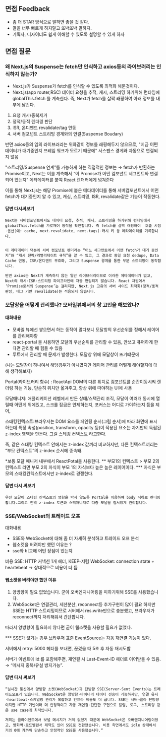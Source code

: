 ## 면접 Feedback

- 좀 더 STAR 방식으로 말하면 좋을 것 같다.
- 말을 너무 빠르게 하지말고 또박또박 말하자.
- 기획자, 디자이너도 쉽게 이해할 수 있도록 설명할 수 있게 하자

## 면접 질문

### 왜 Next.js의 Suspense는 fetch만 인식하고 axios등의 라이브러리는 인식하지 않는가?

- Next.js가 Suspense가 fetch를 인식할 수 있도록 최적화 해둔것이다.
- Next.js(app router,RSC) 데이터 요청을 추적, 캐시, 스트리밍 하기위해 런타임에 globalThis.fetch 를 계측한다.
즉, Next가 fetch를 살짝 래핑하여 아래 정보를 내부에 남긴다.

1. 요청 캐시/중복제거
2. 정적/동적 렌더링 판단
3. ISR, 온디맨드 revalidate/tag 연동
4. 서버 컴포넌트 스트리밍 경계와의 연결(Suspense Boudary)

반면 axios등의 임의 라이브러리는 위와같이 정보를 래핑해두지 않으므로, "지금 어떤 데이터가 대기중인지 프레임 워크가 모르기 때문에" 서스펜스 경게와 자동으로 연결되지 않음

"스트리밍/Suspense 연계”를 가능하게 하는 직접적인 정보는 → fetch가 반환하는 Promise이고,
Next는 이를 계측해서 “이 Promise가 어떤 컴포넌트 세그먼트와 연결되어 있는지” 메타데이터를 붙여 React 렌더러에게 넘겨준다

이를 통해 Next.js는 해당 Promise에 붙은 메타데이터를 통해 서버컴포넌트에서 어떤 fetch가 대기중인지 알 수 있고, 캐싱, 스트리밍, ISR, revalidate같은 기능이 작동한다.

#### 답변 다시써보기

```text
Next는 서버컴포넌트에서도 데이터 요청, 추적, 캐시, 스트리밍을 하기위해 런타임에서 globalThis.fetch를 가로채어 동작을 확인합니다. 즉 fetch를 살짝 래핑하여  호출 시점·옵션(예: cache, next.revalidate, next.tags)·캐시 키 등 메타데이터를 기록합니다.


이 메타데이터 덕분에 서버 컴포넌트 렌더러는 “어느 세그먼트에서 어떤 fetch가 대기 중인지”와 “캐시 전략/리밸리데이트 규칙”을 알 수 있고, 그 결과로 동일 요청 dedupe, Data Cache 연동, ISR/온디맨드 무효화, 그리고 Suspense 경계를 통한 부분 스트리밍이 동작합니다.

반면 axios는 Next가 계측하지 않는 일반 라이브러리이므로 이러한 메타데이터가 없고, Next의 캐시·ISR·스트리밍 파이프라인에 자동 편입되지 않습니다. React 차원에서 ‘Promise로서의 Suspense’는 걸리지만, Next.js 고유의 서버 사이드 최적화(정적/동적 판정, 태그 기반 revalidate)는 적용되지 않습니다.
```

### 모달창을 어떻게 관리했나? 모바일뷰에서의 창 고민을 해보았나?

#### 대화내용

- 모바일 뷰에선 쌓으면서 하는 동작이 많다보니 모달창의 우선순위를 정해서 레이어를 관리해야함
- react-portal 을 사용하면 모달의 우선순위를 관리할 수 있음, 안쓰고 퓨어하게 한다면 관리할 때 힘들 수 있음
- 루트에서 관리할 때 문제가 발생한다. 모달창 위에 모달창이 뜨기떄문에

(나는 모달창이 하나여서 해당경우가 아니였지만 레이어 관리를 어떻게 해야할지에 대해 생각해보자)

Portal(라이브러리 함수) : ReactApi DOM의 다른 위치로 컴포넌트를 순간이동시켜 렌더링 하는 기능, 단순히 위치만 옮겨주고, 항상 위에 떠야하는 UI에 사용

모달매니저: 애플리케이션 레벨에서 만든 상태/스택관리 조직, 모달이 여러개 동시에 열릴때 어떤게 위에있고, 스크롤 잠금은 언제하는지, 포커스는 어디로 가야하는지 등을 제어,

스태킹컨텍스트:브라우저는 DOM 요소를 페인팅 순서(그림 순서)에 따라 화면에 표시하는데 특정 속성(position, transform, opacity 등)이 적용된 요소는 자기만의 독립된 z-index 영역을 만든다. 그걸 스테킹 컨텍스트 라고한다.

즉, 같은 스태킹 컨텍스트 안에서는 z-index 값끼리 비교하지만, 다른 컨텍스트끼리는 “부모 컨텍스트”의 z-index 순서에 종속돼.

*보통 모달 매니저 내부에서 ReactPotal을 사용한다.
** 부모1의 컨텍스트 > 부모 2의 컨텍스트 라면
   부모 2의 자식이 부모 1의 자식보다 높은 높은 레이어이다.
*** 자식은 부모의 스태킹컨텍스트에서만 z-index로 경쟁한다.

#### 답변 다시 써보기

```text
우선 모달이 스테킹 컨텍스트의 영향을 박지 않도록 Portal을 이용하여 body 직하로 렌더링 합니다.그리고 전역 z-index 토큰과 스택매니저로 다중 모달을 질서있게 관리합니다. 
```

### SSE/WebSocket의 트레이드 오프

대화내용

- SSE와 WebSocket에 대해 좀 더 자세히 분석하고 트레이드 오프 분석
- 웹소켓을 버려야만 했던 이유는 ?
- sse와 비교해 어떤 장점이 있는지

비용
SSE: HTTP 커넥션 1개 헤더, KEEP-저렴
WebSocket: connection state + heartebeat -> 상대적으로 비용이 더 듬

#### 웹소켓을 버려야만 했던 이유

1. 양방향이 필요 없었습니다. 굳이 오버엔지니어링을 피하기위해 SSE를 사용했습니다.
2. WebSocket은 연결관리, 세션분산, reconnect등 추가구현이 많이 필요 하지만 SSE는 HTTP 스트리밍이므로 서버에서 res.write만으로 충분했고, 브라우저가 reconnect까지 처리해줘서 간단합니다.

따라서 양방향이 필요하지 않다면 굳이 웹소켓을 사용할 필요가 없었다.

*** SSE가 끊기는 경우
브라우저 표준 EventSource는 자동 재연결 기능이 있다.

서버에서 retry: 5000 헤더를 보내면, 끊겼을 때 5초 후 자동 재시도함

서버가 이벤트에 id:를 포함해주면, 재연결 시 Last-Event-ID 헤더로 이어받을 수 있음.
→ “메시지 중복/유실 방지가능”.

#### 답변 다시 써보기

```text
“실시간 통신에서 양방향 소켓(WebSocket)과 단방향 SSE(Server-Sent Events)는 트레이드오프가 있습니다. WebSocket은 양방향·바이너리 데이터 전송이 가능하지만, 연결 유지·heartbeat·스케일링 관리가 복잡하고 인프라 비용도 더 큽니다. SSE는 서버→클라 단방향이지만 HTTP 기반이라 더 안정적이고 자동 재연결·간단한 구현으로 알림, 로그, 스트리밍 같은 use case에 최적입니다.

저희는 클라이언트에서 보낼 메시지가 거의 없었기 때문에 WebSocket은 오버엔지니어링이었고, 방화벽·로드밸런서 제약도 있어 SSE로 전환했습니다. 비용 측면에서도 idle 상태에서 거의 0에 가까워 단순하고 안정적인 SSE를 사용했습니다.”
```
